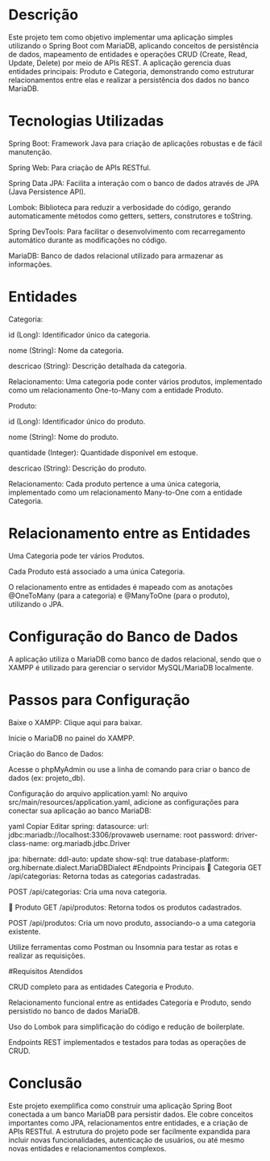 # Descrição
Este projeto tem como objetivo implementar uma aplicação simples utilizando o Spring Boot com MariaDB, aplicando conceitos de persistência de dados, mapeamento de entidades e operações CRUD (Create, Read, Update, Delete) por meio de APIs REST. A aplicação gerencia duas entidades principais: Produto e Categoria, demonstrando como estruturar relacionamentos entre elas e realizar a persistência dos dados no banco MariaDB.

# Tecnologias Utilizadas
Spring Boot: Framework Java para criação de aplicações robustas e de fácil manutenção.

Spring Web: Para criação de APIs RESTful.

Spring Data JPA: Facilita a interação com o banco de dados através de JPA (Java Persistence API).

Lombok: Biblioteca para reduzir a verbosidade do código, gerando automaticamente métodos como getters, setters, construtores e toString.

Spring DevTools: Para facilitar o desenvolvimento com recarregamento automático durante as modificações no código.

MariaDB: Banco de dados relacional utilizado para armazenar as informações.

# Entidades
Categoria:

id (Long): Identificador único da categoria.

nome (String): Nome da categoria.

descricao (String): Descrição detalhada da categoria.

Relacionamento: Uma categoria pode conter vários produtos, implementado como um relacionamento One-to-Many com a entidade Produto.

Produto:

id (Long): Identificador único do produto.

nome (String): Nome do produto.

quantidade (Integer): Quantidade disponível em estoque.

descricao (String): Descrição do produto.

Relacionamento: Cada produto pertence a uma única categoria, implementado como um relacionamento Many-to-One com a entidade Categoria.

# Relacionamento entre as Entidades
Uma Categoria pode ter vários Produtos.

Cada Produto está associado a uma única Categoria.

O relacionamento entre as entidades é mapeado com as anotações @OneToMany (para a categoria) e @ManyToOne (para o produto), utilizando o JPA.

# Configuração do Banco de Dados
A aplicação utiliza o MariaDB como banco de dados relacional, sendo que o XAMPP é utilizado para gerenciar o servidor MySQL/MariaDB localmente.

# Passos para Configuração
Baixe o XAMPP: Clique aqui para baixar.

Inicie o MariaDB no painel do XAMPP.

Criação do Banco de Dados:

Acesse o phpMyAdmin ou use a linha de comando para criar o banco de dados (ex: projeto_db).

Configuração do arquivo application.yaml: No arquivo src/main/resources/application.yaml, adicione as configurações para conectar sua aplicação ao banco MariaDB:

yaml
Copiar
Editar
spring:
  datasource:
    url: jdbc:mariadb://localhost:3306/provaweb
    username: root
    password: 
    driver-class-name: org.mariadb.jdbc.Driver

  jpa:
    hibernate:
      ddl-auto: update
    show-sql: true
    database-platform: org.hibernate.dialect.MariaDBDialect
#Endpoints Principais
🔸 Categoria
GET /api/categorias: Retorna todas as categorias cadastradas.

POST /api/categorias: Cria uma nova categoria.

🔸 Produto
GET /api/produtos: Retorna todos os produtos cadastrados.

POST /api/produtos: Cria um novo produto, associando-o a uma categoria existente.

Utilize ferramentas como Postman ou Insomnia para testar as rotas e realizar as requisições.

#Requisitos Atendidos

CRUD completo para as entidades Categoria e Produto.

Relacionamento funcional entre as entidades Categoria e Produto, sendo persistido no banco de dados MariaDB.

Uso do Lombok para simplificação do código e redução de boilerplate.

Endpoints REST implementados e testados para todas as operações de CRUD.

# Conclusão
Este projeto exemplifica como construir uma aplicação Spring Boot conectada a um banco MariaDB para persistir dados. Ele cobre conceitos importantes como JPA, relacionamentos entre entidades, e a criação de APIs RESTful. A estrutura do projeto pode ser facilmente expandida para incluir novas funcionalidades, autenticação de usuários, ou até mesmo novas entidades e relacionamentos complexos.
